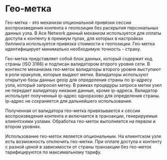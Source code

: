 # Гео-метка

Гео-метка - это механизм опциональной привязки сессии воспроизведения контента к геопозиции без раскрытия персональных данных узла. В Ace Network данный механизм используется для оплаты доступа к контенту в премиум пулах, для которых в настройках биллинга используется привязка стоимости к геопозиции. Гео-метка идентифицирует минимально необходимую точность - страну.

Гео-метка представляет собой блок данных, который содержит код страны (ISO 3166) и подписан валидатором второго уровня сети. В контексте механизма гео-меток валидаторы второго уровня выступают в роли оракулов, которые выдают метки. Валидаторы используют открытую базы данных geoip для определения страны по ip-адресу узла, который запросил метку. В рамках процедуры запроса метки узел не передает валидатору никакие данные, кроме ip-адреса. Валидатор использует полученный ip-адрес одноразово для определения страны. Ip-адрес не сохраняется для дальнейшего использования.

Полученная от валидатора гео-метка привязывается к сессии воспроизведения контента и включается в транзакции, генерируемые клиентскими узлами. Обработка гео-меток выполняется на первом и втором уровнях.

Использование гео-меток является опциональным. На клиентском узле есть возможность отключить гео-метки.
При оплате доступа к контенту с разной ценой в зависимости от страны транзакции без гео-меток тарифицируются по максимальному тарифу.

<!-- TODO

## Пример

==TODO==
-->